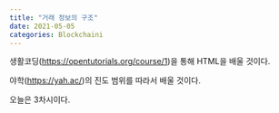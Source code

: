 ```yaml
---
title: "거래 정보의 구조"
date: 2021-05-05
categories: Blockchaini
---
```


생활코딩(https://opentutorials.org/course/1)을 통해 HTML을 배울 것이다.

야학(https://yah.ac/)의 진도 범위를 따라서 배울 것이다.

오늘은 3차시이다.




 


